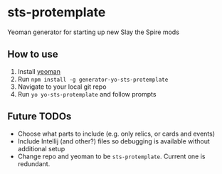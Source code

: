 
# sts-protemplate
Yeoman generator for starting up new Slay the Spire mods

## How to use

1. Install [yeoman](https://yeoman.io/learning/)
2. Run `npm install -g generator-yo-sts-protemplate`
3. Navigate to your local git repo
4. Run `yo yo-sts-protemplate` and follow prompts

## Future TODOs
* Choose what parts to include (e.g. only relics, or cards and events)
* Include Intellij (and other?) files so debugging is available without additional setup 
* Change repo and yeoman to be `sts-protemplate`. Current one is redundant.
